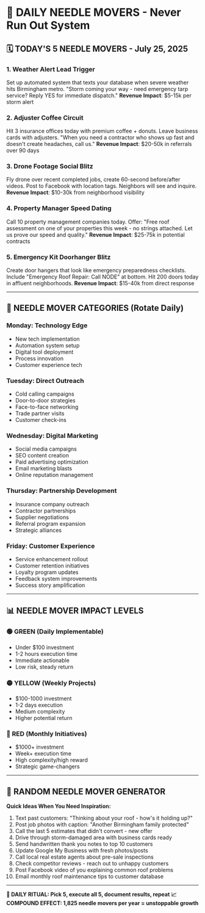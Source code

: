 # 🎯 DAILY NEEDLE MOVERS - Never Run Out System

## 🗓️ TODAY'S 5 NEEDLE MOVERS - July 25, 2025

### 1. **Weather Alert Lead Trigger**
Set up automated system that texts your database when severe weather hits Birmingham metro. "Storm coming your way - need emergency tarp service? Reply YES for immediate dispatch."
**Revenue Impact**: $5-15k per storm alert

### 2. **Adjuster Coffee Circuit** 
Hit 3 insurance offices today with premium coffee + donuts. Leave business cards with adjusters. "When you need a contractor who shows up fast and doesn't create headaches, call us."
**Revenue Impact**: $20-50k in referrals over 90 days

### 3. **Drone Footage Social Blitz**
Fly drone over recent completed jobs, create 60-second before/after videos. Post to Facebook with location tags. Neighbors will see and inquire.
**Revenue Impact**: $10-30k from neighborhood visibility

### 4. **Property Manager Speed Dating**
Call 10 property management companies today. Offer: "Free roof assessment on one of your properties this week - no strings attached. Let us prove our speed and quality."
**Revenue Impact**: $25-75k in potential contracts

### 5. **Emergency Kit Doorhanger Blitz**
Create door hangers that look like emergency preparedness checklists. Include "Emergency Roof Repair: Call NODE" at bottom. Hit 200 doors today in affluent neighborhoods.
**Revenue Impact**: $15-40k from direct response

---

## 🔄 NEEDLE MOVER CATEGORIES (Rotate Daily)

### **Monday: Technology Edge**
- New tech implementation
- Automation system setup
- Digital tool deployment
- Process innovation
- Customer experience tech

### **Tuesday: Direct Outreach** 
- Cold calling campaigns
- Door-to-door strategies
- Face-to-face networking
- Trade partner visits
- Customer check-ins

### **Wednesday: Digital Marketing**
- Social media campaigns
- SEO content creation
- Paid advertising optimization
- Email marketing blasts
- Online reputation management

### **Thursday: Partnership Development**
- Insurance company outreach
- Contractor partnerships
- Supplier negotiations
- Referral program expansion
- Strategic alliances

### **Friday: Customer Experience**
- Service enhancement rollout
- Customer retention initiatives
- Loyalty program updates
- Feedback system improvements
- Success story amplification

---

## 📊 NEEDLE MOVER IMPACT LEVELS

### **🟢 GREEN (Daily Implementable)**
- Under $100 investment
- 1-2 hours execution time
- Immediate actionable
- Low risk, steady return

### **🟡 YELLOW (Weekly Projects)**
- $100-1000 investment
- 1-2 days execution
- Medium complexity
- Higher potential return

### **🔴 RED (Monthly Initiatives)**
- $1000+ investment
- Week+ execution time
- High complexity/high reward
- Strategic game-changers

---

## 🎲 RANDOM NEEDLE MOVER GENERATOR

**Quick Ideas When You Need Inspiration:**

1. Text past customers: "Thinking about your roof - how's it holding up?"
2. Post job photos with caption: "Another Birmingham family protected"
3. Call the last 5 estimates that didn't convert - new offer
4. Drive through storm-damaged area with business cards ready
5. Send handwritten thank you notes to top 10 customers
6. Update Google My Business with fresh photos/posts
7. Call local real estate agents about pre-sale inspections
8. Check competitor reviews - reach out to unhappy customers
9. Post Facebook video of you explaining common roof problems
10. Email monthly roof maintenance tips to customer database

---

**🚀 DAILY RITUAL: Pick 5, execute all 5, document results, repeat**
**📈 COMPOUND EFFECT: 1,825 needle movers per year = unstoppable growth**